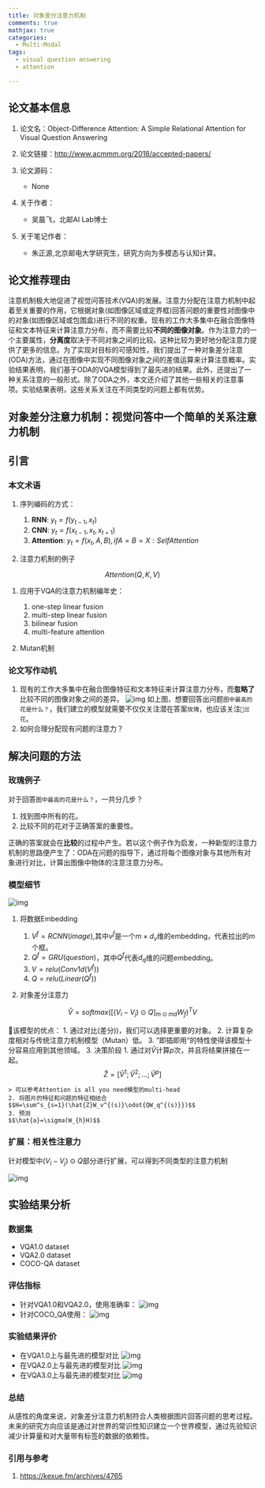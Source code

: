 ```yaml
---
title: 对象差分注意力机制
comments: true
mathjax: true
categories:
  - Multi-Modal
tags:
  - visual question answering
  - attention

---
```


<!-- 论文基本信息：方便查阅和追踪 -->
<!-- 论文基本信息的获取：
1. 直接从论文pdf中获取
2. 从paperweekly首页上方搜索论文；若未检索到，点击推荐论文输入论文名即可自动获取信息
-->

## 论文基本信息

1. 论文名：Object-Difference Attention: A Simple Relational Attention for Visual Question Answering

2. 论文链接：<http://www.acmmm.org/2018/accepted-papers/>

3. 论文源码：
    - None

4. 关于作者：
    - 吴晨飞，北邮AI Lab博士

5. 关于笔记作者：
    - 朱正源,北京邮电大学研究生，研究方向为多模态与认知计算。  

## 论文推荐理由

<!-- Ex: 论文摘要的中文翻译
最近对话生成的神经模型为会话代理生成响应提供了很大的希望，但往往是短视的，一次预测一个话语而忽略它们对未来结果的影响。对未来的对话方向进行建模对于产生连贯，有趣的对话至关重要，这种对话需要传统的NLP对话模式借鉴强化学习。在本文中，我们将展示如何整合这些目标，应用深度强化学习来模拟聊天机器人对话中的未来奖励。该模型模拟两个虚拟代理之间的对话，使用策略梯度方法来奖励显示三个有用会话属性的序列：信息性，连贯性和易于回答（与前瞻性功能相关）。我们在多样性，长度以及人类评判方面评估我们的模型，表明所提出的算法产生了更多的交互式响应，并设法在对话模拟中促进更持久的对话。这项工作标志着基于对话的长期成功学习神经对话模型的第一步。
-->

注意机制极大地促进了视觉问答技术(VQA)的发展。注意力分配在注意力机制中起着至关重要的作用，它根据对象(如图像区域或定界框)回答问题的重要性对图像中的对象(如图像区域或包围盒)进行不同的权重。现有的工作大多集中在融合图像特征和文本特征来计算注意力分布，而不需要比较**不同的图像对象**。作为注意力的一个主要属性，**分离度**取决于不同对象之间的比较。这种比较为更好地分配注意力提供了更多的信息。为了实现对目标的可感知性，我们提出了一种对象差分注意(ODA)方法，通过在图像中实现不同图像对象之间的差值运算来计算注意概率。实验结果表明，我们基于ODA的VQA模型得到了最先进的结果。此外，还提出了一种关系注意的一般形式。除了ODA之外，本文还介绍了其他一些相关的注意事项。实验结果表明，这些关系关注在不同类型的问题上都有优势。

## 对象差分注意力机制：视觉问答中一个简单的关系注意力机制
<!-- Ex: ## 强化学习在对话生成领域的应用 -->

## 引言

### 本文术语

<!-- 针对论文中不常用的术语进行简短的解释，方便读者理解 -->
1. 序列编码的方式：
    1. **RNN**: $y_t=f(y_{t-1},x_t)$
    2. **CNN**: $y_t=f(x_{t-1},x_t,x_{t+1})$
    3. **Attention**: $y_t=f(x_t, A, B), if A = B = X: Self Attention$

1. 注意力机制的例子

$$Attention(Q,K,V)$$

1. 应用于VQA的注意力机制编年史：

    1. one-step linear fusion
    2. multi-step linear fusion
    3. bilinear fusion
    4. multi-feature attention
1. Mutan机制

### 论文写作动机

<!-- 当前研究领域存在的问题
Ex:
标准的Seq-to-Seq模型用于对话系统时常常使用MLE作为模型的评价标准，但这往往导致下面两个主要缺点：
系统倾向于产生一些普适性的回应，也就是dull response，这些响应可以回答很多问题但却并不是我们想要的，我们想要的是有趣、多样性、丰富的回应；
系统的回复不具有前瞻性，有时会导致陷入死循环，导致对话轮次较少。也就是产生的响应没有考虑对方是否容易回答的情况。
-->

1. 现有的工作大多集中在融合图像特征和文本特征来计算注意力分布，而**忽略了**比较不同的图像对象之间的差异。
    ![img](http://ww1.sinaimg.cn/large/ca26ff18ly1fvisv9uyyhj20i10cw46l.jpg)
    如上图，想要回答出问题`图中最高的花是什么？`，我们建立的模型就需要不仅仅关注潜在答案`玫瑰`，也应该关注`兰花`。
2. 如何合理分配现有问题的注意力？

## 解决问题的方法

### 玫瑰例子

对于回答`图中最高的花是什么？`，一共分几步？

1. 找到图中所有的花。
2. 比较不同的花对于正确答案的重要性。

正确的答案就会在**比较**的过程中产生。若以这个例子作为启发，一种新型的注意力机制的思路便产生了：ODA在问题的指导下，通过将每个图像对象与其他所有对象进行对比，计算出图像中物体的注意注意力分布。

### 模型细节

![img](http://ww1.sinaimg.cn/large/ca26ff18ly1fvjiq8dptpj20pw0bdgqo.jpg)

1. 将数据Embedding
    1. $V^f=RCNN(image)$,其中$v^f$是一个$m\times{d_v}$维的embedding，代表拉出的$m$个框。
    2. $Q^f=GRU(question)$，其中$Q^f$代表$d_q$维的问题embedding。
    3. $V=relu(Conv1d(V^f))$
    4. $Q=relu(Linear(Q^f))$

2. 对象差分注意力

$$\hat{V}=softmax([(V_i-V_j)\odot{Q}]_{m\odot{md}}W_f)^{T}V$$

该模型的优点：
    1. 通过对比(差分))，我们可以选择更重要的对象。
    2. 计算复杂度相对与传统注意力机制模型（Mutan）低。
    3. ”即插即用“的特性使得该模型十分容易应用到其他领域。
3. 决策阶段
    1. 通过对$\hat{V}$计算$p$次，并且将结果拼接在一起。
    $$\hat{Z}=[\hat{V}^{1};\hat{V}^{2};...;\hat{V}^{p}]$$

    > 可以参考Attention is all you need模型的multi-head
    2. 将图片的特征和问题的特征相结合
    $$H=\sum^s_{s=1}(\hat{Z}W_v^{(s)}\odot{QW_q^{(s)}})$$
    3. 预测
    $$\hat{a}=\sigma(W_{h}H)$$

### 扩展：相关性注意力

针对模型中$(V_i-V_j)\odot{Q}$部分进行扩展，可以得到不同类型的注意力机制

![img](http://ww1.sinaimg.cn/large/ca26ff18ly1fvjt8ggw48j20dk06emya.jpg)

## 实验结果分析

### 数据集

- VQA1.0 dataset
- VQA2.0 dataset
- COCO-QA dataset

### 评估指标

- 针对VQA1.0和VQA2.0，使用准确率：
![img](http://ww1.sinaimg.cn/large/ca26ff18ly1fvjtavlwoxj209701hgli.jpg)
- 针对COCO_QA使用：
![img](http://ww1.sinaimg.cn/large/ca26ff18ly1fvjtbn6b1pj207m00tdfo.jpg)

### 实验结果评价

- 在VQA1.0上与最先进的模型对比
![img](http://ww1.sinaimg.cn/large/ca26ff18ly1fvjtf0nyn4j20qs0c8wh1.jpg)
- 在VQA2.0上与最先进的模型对比
![img](http://ww1.sinaimg.cn/large/ca26ff18ly1fvjtfgxjdxj20ht05qmy9.jpg)
- 在VQA3.0上与最先进的模型对比
![img](http://ww1.sinaimg.cn/large/ca26ff18ly1fvjtg34t3dj20mm05twfl.jpg)

### 总结

从感性的角度来说，对象差分注意力机制符合人类根据图片回答问题的思考过程。未来的研究方向应该是通过对世界的常识性知识建立一个世界模型，通过先验知识减少计算量和对大量带有标签的数据的依赖性。

### 引用与参考

<!--
Ex:
1. https://www.paperweekly.site/papers/notes/221
2. https://scholar.google.com/
-->

1. <https://kexue.fm/archives/4765>
